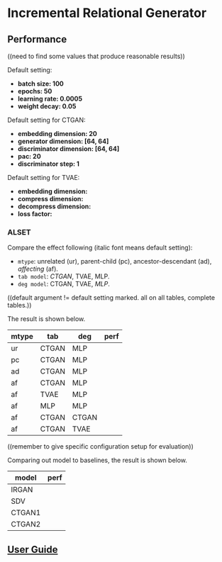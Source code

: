 # Incremental Relational Generator

## Performance

((need to find some values that produce reasonable results))

Default setting:
- **batch size: 100**
- **epochs: 50**
- **learning rate: 0.0005**
- **weight decay: 0.05**

Default setting for CTGAN:
- **embedding dimension: 20**
- **generator dimension: [64, 64]**
- **discriminator dimension: [64, 64]**
- **pac: 20**
- **discriminator step: 1**

Default setting for TVAE:
- **embedding dimension:**
- **compress dimension:**
- **decompress dimension:**
- **loss factor:**

### ALSET

Compare the effect following (italic font means default setting):

- `mtype`: unrelated (ur), parent-child (pc), ancestor-descendant (ad), _affecting_ (af).
- `tab model`: _CTGAN_, TVAE, MLP.
- `deg model`: CTGAN, TVAE, _MLP_.

((default argument != default setting marked. all on all tables, complete tables.))

The result is shown below.

| mtype | tab   | deg   | perf |
|-------|-------|-------|------|
| ur    | CTGAN | MLP   |      |
| pc    | CTGAN | MLP   |      |
| ad    | CTGAN | MLP   |      |
| af    | CTGAN | MLP   |      |
| af    | TVAE  | MLP   |      |
| af    | MLP   | MLP   |      |
| af    | CTGAN | CTGAN |      |
| af    | CTGAN | TVAE  |      |

((remember to give specific configuration setup for evaluation))

Comparing out model to baselines, the result is shown below.

| model  | perf |
|--------|------|
| IRGAN  |      |
| SDV    |      |
| CTGAN1 |      |
| CTGAN2 |      |

## [User Guide](./docs/UserGuide.md)

